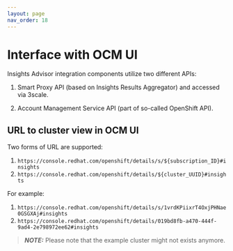 ```yaml
---
layout: page
nav_order: 18
---
```


# Interface with OCM UI

Insights Advisor integration components utilize two different APIs:

1. Smart Proxy API (based on Insights Results Aggregator) and accessed via 3scale.

2. Account Management Service API (part of so-called OpenShift API).

## URL to cluster view in OCM UI

Two forms of URL are supported:

1. `https://console.redhat.com/openshift/details/s/${subscription_ID}#insights`
1. `https://console.redhat.com/openshift/details/${cluster_UUID}#insights`

For example:

1. `https://console.redhat.com/openshift/details/s/1vrdKPiixrT4OxjPHNae0GSGXAj#insights`
2. `https://console.redhat.com/openshift/details/019bd8fb-a470-444f-9ad4-2e798972ee62#insights`

> **_NOTE:_**  Please note that the example cluster might not exists anymore.
